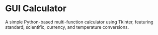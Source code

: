 # GUI Calculator
A simple Python-based multi-function calculator using Tkinter, featuring standard, scientific, currency, and temperature conversions.
